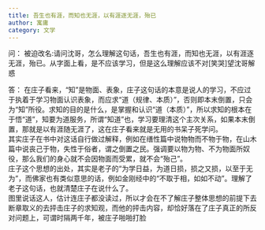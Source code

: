 ```yaml
---
title: 吾生也有涯，而知也无涯，以有涯逐无涯，殆已
author: 寓庸
category: 文学
---
```

问：
被迫改名:请问沈哥，怎么理解这句话，吾生也有涯，而知也无涯，以有涯逐无涯，殆已。从字面上看，是不应该学习，但是这么理解应该不对[笑哭]望沈哥解惑

答：
在庄子看来，“知”是物面、表象，庄子这句话的本意是说人的学习，不应过于执着于学习物面认识表象，而应求“道（规律、本质）”，否则即本末倒置，只会为“知”所役。求知的目的是什么，是掌握和认识“道（本质）”，所以求知的根本在于悟“道”，知要为道服务，所谓“知道”也，学习要理清这个主次关系，如果本末倒置，那就是以有涯随无涯了，这在庄子看来就是无用的书呆子死学问。  
其实庄子在书中对这话自行做过解释，例如在缮性篇中说物物而不物于物，在山木篇中说丧己于物，失性于俗者，谓之倒置之民。强调要以物为物、不为物面所奴役，那么我们的身心就不会因物面而受累，就不会“殆己”。  
庄子这个思想的出处，其实是老子的“为学日益，为道日损，损之又损，以至于无为”，而佛家也有类似意思的话，例如金刚经中的“不取于相，如如不动”。理解了老子这句话，也就清楚庄子在说什么了。  
图里说话这人，估计连庄子都没读过，所以才会在不了解庄子整体思想的前提下去断章取义的去抨击庄子的求知观，而他的抨击内容，却恰好落在了庄子真正的所反对问题上，可谓时隔两千年，被庄子啪啪打脸